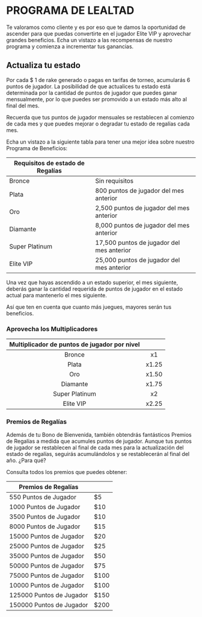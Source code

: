 # PROGRAMA DE LEALTAD

Te valoramos como cliente y es por eso que te damos la oportunidad de ascender para que puedas convertirte en el jugador Elite VIP y aprovechar grandes beneficios. Echa un vistazo a las recompensas de nuestro programa y comienza a incrementar tus ganancias.

## Actualiza tu estado

Por cada $ 1 de rake generado o pagas en tarifas de torneo, acumularás 6 puntos de jugador. La posibilidad de que actualices tu estado está determinada por la cantidad de puntos de jugador que puedes ganar mensualmente, por lo que puedes ser promovido a un estado más alto al final del mes.

Recuerda que tus puntos de jugador mensuales se restablecen al comienzo de cada mes y que puedes mejorar o degradar tu estado de regalías cada mes.

Echa un vistazo a la siguiente tabla para tener una mejor idea sobre nuestro Programa de Beneficios:

| Requisitos de estado de Regalías |                                           |
|----------------------------------|-------------------------------------------|
|Bronce                            |Sin requisitos                             |
|Plata                             |800 puntos de jugador del mes anterior     |
|Oro                               |2,500 puntos de jugador del mes anterior   |
|Diamante                          |8,000 puntos de jugador del mes anterior   |
|Super Platinum                    |17,500 puntos de jugador del mes anterior  |
|Elite VIP                         |25,000 puntos de jugador del mes anterior  |

Una vez que hayas ascendido a un estado superior, el mes siguiente, deberás ganar la cantidad requerida de puntos de jugador en el estado actual para mantenerlo el mes siguiente.

Así que ten en cuenta que cuanto más juegues, mayores serán tus beneficios.

### Aprovecha los Multiplicadores

|Multiplicador de puntos de jugador por nivel   |                        |
|:---------------------------------------------:|:----------------------:|
|Bronce                                         |          x1            |
|Plata                                          |          x1.25         |
|Oro                                            |          x1.50         |
|Diamante                                       |          x1.75         |
|Super Platinum                                 |          x2            |
|Elite VIP                                      |          x2.25         |

### Premios de Regalías

Además de tu Bono de Bienvenida, también obtendrás fantásticos Premios de Regalías a medida que acumules puntos de jugador. Aunque tus puntos de jugador se restablecen al final de cada mes para la actualización del estado de regalías, seguirás acumulándolos y se restablecerán al final del año. ¿Para qué?

Consulta todos los premios que puedes obtener:

|   Premios de Regalías         |              |
|-------------------------------|--------------|
|   550 Puntos de Jugador       |      $5      |
|   1000 Puntos de Jugador      |      $10     |
|   3500 Puntos de Jugador      |      $10     |
|   8000 Puntos de Jugador      |      $15     |
|   15000 Puntos de Jugador     |      $20     |
|   25000 Puntos de Jugador     |      $25     |
|   35000 Puntos de Jugador     |      $50     |
|   50000 Puntos de Jugador     |      $75     |
|   75000 Puntos de Jugador     |      $100    |
|   10000 Puntos de Jugador     |      $100    |
|   125000 Puntos de Jugador    |      $150    |
|   150000 Puntos de Jugador    |      $200    |
